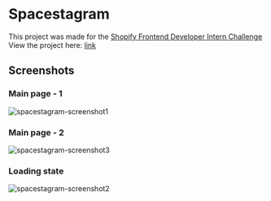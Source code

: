 # Spacestagram
This project was made for the [Shopify Frontend Developer Intern Challenge](https://docs.google.com/document/d/13zXpyrC2yGxoLXKktxw2VJG2Jw8SdUfliLM-bYQLjqE/edit#)
View the project here: [link](https://spacestagram-wahaj.netlify.app/)
## Screenshots
### Main page - 1
![spacestagram-screenshot1](https://user-images.githubusercontent.com/61949418/150292436-f6c07a86-6c6c-41a7-8081-47c146c24fc4.png)
### Main page - 2
![spacestagram-screenshot3](https://user-images.githubusercontent.com/61949418/150299311-629dc694-1f29-4027-b009-9d6b25a7cd57.png)
### Loading state
![spacestagram-screenshot2](https://user-images.githubusercontent.com/61949418/150303412-5673f55c-a6ae-47b4-819c-e452bb4a7530.png)

